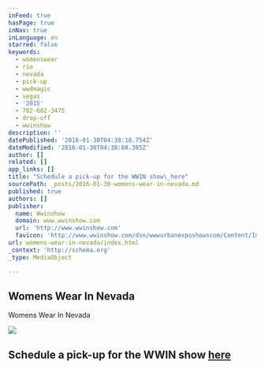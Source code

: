 ```yaml
---
inFeed: true
hasPage: true
inNav: true
inLanguage: en
starred: false
keywords:
  - womenswear
  - rio
  - nevada
  - pick-up
  - wwdmagic
  - vegas
  - '2015'
  - 702-682-3475
  - drop-off
  - wwinshow
description: ''
datePublished: '2016-01-30T04:38:18.754Z'
dateModified: '2016-01-30T04:38:08.385Z'
author: []
related: []
app_links: []
title: "Schedule a pick-up for the WWIN show\_here"
sourcePath: _posts/2016-01-30-womens-wear-in-nevada.md
published: true
authors: []
publisher:
  name: Wwinshow
  domain: www.wwinshow.com
  url: 'http://www.wwinshow.com'
  favicon: 'http://www.wwinshow.com/dsn/wwwurbanexposhowscom/Content/Images/WWIN/favicon.png'
url: womens-wear-in-nevada/index.html
_context: 'http://schema.org'
_type: MediaObject

---
```

<article style=""><h1>Womens Wear In Nevada</h1><p>Womens Wear In Nevada</p><img src="https://s3-us-west-2.amazonaws.com/the-grid-img/p/63bd686b3389e805421f0cfdef44ffa52c7a4398.jpg" /></article>

## Schedule a pick-up for the WWIN show [here][0]

[0]: https://www.timetrade.com/book/BDJDN